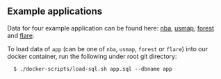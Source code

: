 ## Example applications

Data for four example application can be found here: [nba](https://www.dropbox.com/s/baqb01thxvfthk5/nba_db_psql.sql?dl=0), [usmap](https://www.dropbox.com/s/youvfap909mk1m3/usmap_db_psql.sql?dl=0), [forest](https://www.dropbox.com/s/39ji04m926lfx5i/forest_db_psql.sql?dl=0) and [flare](https://www.dropbox.com/s/ugr3cx63ul3tt0k/flare_db_psql.sql?dl=0). 

To load data of `app` (can be one of `nba`, `usmap`, `forest` or `flare`) into our docker container, run the following under root git directory:

      $ ./docker-scripts/load-sql.sh app.sql --dbname app

